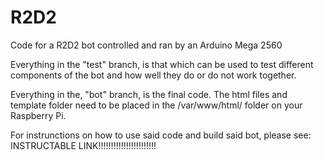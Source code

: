 # R2D2
Code for a R2D2 bot controlled and ran by an Arduino Mega 2560

Everything in the "test" branch, is that which can be used to test 
different components of the bot and how well they do or do not work 
together.

Everything in the, "bot" branch, is the final code. The html files 
and template folder need to be placed in the /var/www/html/ folder 
on your Raspberry Pi.

For instrunctions on how to use said code and build said bot, 
please see:
            INSTRUCTABLE LINK!!!!!!!!!!!!!!!!!!!!!!!
